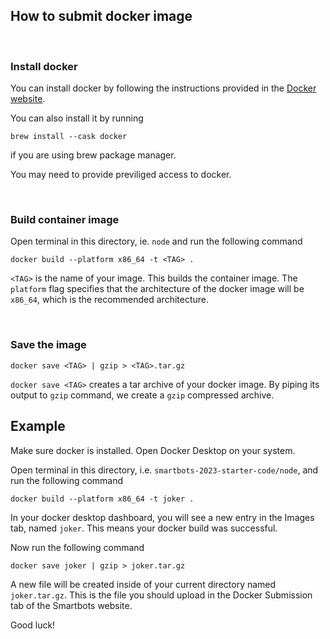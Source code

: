 ## How to submit docker image
<br />

### Install docker

You can install docker by following the instructions provided in the [Docker website](https://docs.docker.com/get-docker/).

You can also install it by running

```
brew install --cask docker
```

if you are using brew package manager.

You may need to provide previliged access to docker.

<br />

### Build container image

Open terminal in this directory, ie. `node` and run the following command

```
docker build --platform x86_64 -t <TAG> .
```

`<TAG>` is the name of your image. This builds the container image. The `platform` flag specifies that the architecture of the  docker image will be `x86_64`, which is the recommended architecture.

<br />

### Save the image

```
docker save <TAG> | gzip > <TAG>.tar.gz
```

`docker save <TAG>` creates a tar archive of your docker image. By piping its output to `gzip` command, we create a `gzip` compressed archive.


## Example

Make sure docker is installed. Open Docker Desktop on your system.

Open terminal in this directory, i.e. `smartbots-2023-starter-code/node`, and run the following command

```
docker build --platform x86_64 -t joker .
```

In your docker desktop dashboard, you will see a new entry in the Images tab, named `joker`. This means your docker build was successful.

Now run the following command

```
docker save joker | gzip > joker.tar.gz
```

A new file will be created inside of your current directory named `joker.tar.gz`. This is the file you should upload in the Docker Submission tab of the Smartbots website.

Good luck!